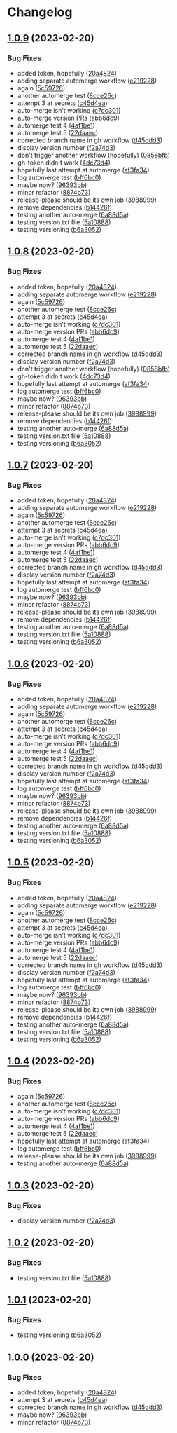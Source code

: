 # Changelog

## [1.0.9](https://github.com/builder555/PineSAM/compare/v1.0.8...v1.0.9) (2023-02-20)


### Bug Fixes

* added token, hopefully ([20a4824](https://github.com/builder555/PineSAM/commit/20a48247c4202d2f382333e8adcfd642724e17f6))
* adding separate automerge workflow ([e219228](https://github.com/builder555/PineSAM/commit/e219228408f36353f93bd838ff2cc35d402e1ca6))
* again ([5c59726](https://github.com/builder555/PineSAM/commit/5c59726d45fbb5f506916db75e50b4b7d9091d41))
* another automerge test ([8cce26c](https://github.com/builder555/PineSAM/commit/8cce26c9c83897cc4935c769974739e382175855))
* attempt 3 at secrets ([c45d4ea](https://github.com/builder555/PineSAM/commit/c45d4ea890616ffa1024d4b3e451e4f4c5830853))
* auto-merge isn't working ([c7dc301](https://github.com/builder555/PineSAM/commit/c7dc301907c0922a111e2dba01a20093d2d6a9ce))
* auto-merge version PRs ([abb6dc9](https://github.com/builder555/PineSAM/commit/abb6dc95caddc6921c254e53e9bbeb3d40dac42e))
* automerge test 4 ([4af1be1](https://github.com/builder555/PineSAM/commit/4af1be1eb84e59b67e328b15932a4f541e50f0a2))
* automerge test 5 ([22daaec](https://github.com/builder555/PineSAM/commit/22daaece3a74ffb7965c1e000fd22ac9612c4abf))
* corrected branch name in gh workflow ([d45ddd3](https://github.com/builder555/PineSAM/commit/d45ddd30cb7f4c39c9440ddd89e632aff2ba9c89))
* display version number ([f2a74d3](https://github.com/builder555/PineSAM/commit/f2a74d3e9755c7d3c46126274b7854883a46d94f))
* don't trigger another workflow (hopefully) ([0858bfb](https://github.com/builder555/PineSAM/commit/0858bfbfa08e06da3ca6ab1a07649cd1a7e458e2))
* gh-token didn't work ([4dc73d4](https://github.com/builder555/PineSAM/commit/4dc73d4d0834269eb278c078c0019835ff519f89))
* hopefully last attempt at automerge ([af3fa34](https://github.com/builder555/PineSAM/commit/af3fa34530b2e4e0c871a69ca0330bb623a9e0c6))
* log automerge test ([bff6bc0](https://github.com/builder555/PineSAM/commit/bff6bc049ed7a9800311affdf904a969acb8d1aa))
* maybe now? ([96393bb](https://github.com/builder555/PineSAM/commit/96393bb65def3887d82a1d03cfd19b7768c3f279))
* minor refactor ([8874b73](https://github.com/builder555/PineSAM/commit/8874b73808147417ff44e25fd6cf0453d8e63bff))
* release-please should be its own job ([3988999](https://github.com/builder555/PineSAM/commit/398899999bc65d3bd7ed4bf66e16ca8770b6a8a1))
* remove dependencies ([b14426f](https://github.com/builder555/PineSAM/commit/b14426f909c2f63191f43912bf3407000dac92fe))
* testing another auto-merge ([6a88d5a](https://github.com/builder555/PineSAM/commit/6a88d5ad85b48ced6920cbc0a391d6d19fd98e7a))
* testing version.txt file ([5a10888](https://github.com/builder555/PineSAM/commit/5a1088881c898384e4fe635cfa84464ead3abe58))
* testing versioning ([b6a3052](https://github.com/builder555/PineSAM/commit/b6a3052b738ee61e2122fe828023ea863a0954d9))

## [1.0.8](https://github.com/builder555/PineSAM/compare/v1.0.7...v1.0.8) (2023-02-20)


### Bug Fixes

* added token, hopefully ([20a4824](https://github.com/builder555/PineSAM/commit/20a48247c4202d2f382333e8adcfd642724e17f6))
* adding separate automerge workflow ([e219228](https://github.com/builder555/PineSAM/commit/e219228408f36353f93bd838ff2cc35d402e1ca6))
* again ([5c59726](https://github.com/builder555/PineSAM/commit/5c59726d45fbb5f506916db75e50b4b7d9091d41))
* another automerge test ([8cce26c](https://github.com/builder555/PineSAM/commit/8cce26c9c83897cc4935c769974739e382175855))
* attempt 3 at secrets ([c45d4ea](https://github.com/builder555/PineSAM/commit/c45d4ea890616ffa1024d4b3e451e4f4c5830853))
* auto-merge isn't working ([c7dc301](https://github.com/builder555/PineSAM/commit/c7dc301907c0922a111e2dba01a20093d2d6a9ce))
* auto-merge version PRs ([abb6dc9](https://github.com/builder555/PineSAM/commit/abb6dc95caddc6921c254e53e9bbeb3d40dac42e))
* automerge test 4 ([4af1be1](https://github.com/builder555/PineSAM/commit/4af1be1eb84e59b67e328b15932a4f541e50f0a2))
* automerge test 5 ([22daaec](https://github.com/builder555/PineSAM/commit/22daaece3a74ffb7965c1e000fd22ac9612c4abf))
* corrected branch name in gh workflow ([d45ddd3](https://github.com/builder555/PineSAM/commit/d45ddd30cb7f4c39c9440ddd89e632aff2ba9c89))
* display version number ([f2a74d3](https://github.com/builder555/PineSAM/commit/f2a74d3e9755c7d3c46126274b7854883a46d94f))
* don't trigger another workflow (hopefully) ([0858bfb](https://github.com/builder555/PineSAM/commit/0858bfbfa08e06da3ca6ab1a07649cd1a7e458e2))
* gh-token didn't work ([4dc73d4](https://github.com/builder555/PineSAM/commit/4dc73d4d0834269eb278c078c0019835ff519f89))
* hopefully last attempt at automerge ([af3fa34](https://github.com/builder555/PineSAM/commit/af3fa34530b2e4e0c871a69ca0330bb623a9e0c6))
* log automerge test ([bff6bc0](https://github.com/builder555/PineSAM/commit/bff6bc049ed7a9800311affdf904a969acb8d1aa))
* maybe now? ([96393bb](https://github.com/builder555/PineSAM/commit/96393bb65def3887d82a1d03cfd19b7768c3f279))
* minor refactor ([8874b73](https://github.com/builder555/PineSAM/commit/8874b73808147417ff44e25fd6cf0453d8e63bff))
* release-please should be its own job ([3988999](https://github.com/builder555/PineSAM/commit/398899999bc65d3bd7ed4bf66e16ca8770b6a8a1))
* remove dependencies ([b14426f](https://github.com/builder555/PineSAM/commit/b14426f909c2f63191f43912bf3407000dac92fe))
* testing another auto-merge ([6a88d5a](https://github.com/builder555/PineSAM/commit/6a88d5ad85b48ced6920cbc0a391d6d19fd98e7a))
* testing version.txt file ([5a10888](https://github.com/builder555/PineSAM/commit/5a1088881c898384e4fe635cfa84464ead3abe58))
* testing versioning ([b6a3052](https://github.com/builder555/PineSAM/commit/b6a3052b738ee61e2122fe828023ea863a0954d9))

## [1.0.7](https://github.com/builder555/PineSAM/compare/v1.0.6...v1.0.7) (2023-02-20)


### Bug Fixes

* added token, hopefully ([20a4824](https://github.com/builder555/PineSAM/commit/20a48247c4202d2f382333e8adcfd642724e17f6))
* adding separate automerge workflow ([e219228](https://github.com/builder555/PineSAM/commit/e219228408f36353f93bd838ff2cc35d402e1ca6))
* again ([5c59726](https://github.com/builder555/PineSAM/commit/5c59726d45fbb5f506916db75e50b4b7d9091d41))
* another automerge test ([8cce26c](https://github.com/builder555/PineSAM/commit/8cce26c9c83897cc4935c769974739e382175855))
* attempt 3 at secrets ([c45d4ea](https://github.com/builder555/PineSAM/commit/c45d4ea890616ffa1024d4b3e451e4f4c5830853))
* auto-merge isn't working ([c7dc301](https://github.com/builder555/PineSAM/commit/c7dc301907c0922a111e2dba01a20093d2d6a9ce))
* auto-merge version PRs ([abb6dc9](https://github.com/builder555/PineSAM/commit/abb6dc95caddc6921c254e53e9bbeb3d40dac42e))
* automerge test 4 ([4af1be1](https://github.com/builder555/PineSAM/commit/4af1be1eb84e59b67e328b15932a4f541e50f0a2))
* automerge test 5 ([22daaec](https://github.com/builder555/PineSAM/commit/22daaece3a74ffb7965c1e000fd22ac9612c4abf))
* corrected branch name in gh workflow ([d45ddd3](https://github.com/builder555/PineSAM/commit/d45ddd30cb7f4c39c9440ddd89e632aff2ba9c89))
* display version number ([f2a74d3](https://github.com/builder555/PineSAM/commit/f2a74d3e9755c7d3c46126274b7854883a46d94f))
* hopefully last attempt at automerge ([af3fa34](https://github.com/builder555/PineSAM/commit/af3fa34530b2e4e0c871a69ca0330bb623a9e0c6))
* log automerge test ([bff6bc0](https://github.com/builder555/PineSAM/commit/bff6bc049ed7a9800311affdf904a969acb8d1aa))
* maybe now? ([96393bb](https://github.com/builder555/PineSAM/commit/96393bb65def3887d82a1d03cfd19b7768c3f279))
* minor refactor ([8874b73](https://github.com/builder555/PineSAM/commit/8874b73808147417ff44e25fd6cf0453d8e63bff))
* release-please should be its own job ([3988999](https://github.com/builder555/PineSAM/commit/398899999bc65d3bd7ed4bf66e16ca8770b6a8a1))
* remove dependencies ([b14426f](https://github.com/builder555/PineSAM/commit/b14426f909c2f63191f43912bf3407000dac92fe))
* testing another auto-merge ([6a88d5a](https://github.com/builder555/PineSAM/commit/6a88d5ad85b48ced6920cbc0a391d6d19fd98e7a))
* testing version.txt file ([5a10888](https://github.com/builder555/PineSAM/commit/5a1088881c898384e4fe635cfa84464ead3abe58))
* testing versioning ([b6a3052](https://github.com/builder555/PineSAM/commit/b6a3052b738ee61e2122fe828023ea863a0954d9))

## [1.0.6](https://github.com/builder555/PineSAM/compare/v1.0.5...v1.0.6) (2023-02-20)


### Bug Fixes

* added token, hopefully ([20a4824](https://github.com/builder555/PineSAM/commit/20a48247c4202d2f382333e8adcfd642724e17f6))
* adding separate automerge workflow ([e219228](https://github.com/builder555/PineSAM/commit/e219228408f36353f93bd838ff2cc35d402e1ca6))
* again ([5c59726](https://github.com/builder555/PineSAM/commit/5c59726d45fbb5f506916db75e50b4b7d9091d41))
* another automerge test ([8cce26c](https://github.com/builder555/PineSAM/commit/8cce26c9c83897cc4935c769974739e382175855))
* attempt 3 at secrets ([c45d4ea](https://github.com/builder555/PineSAM/commit/c45d4ea890616ffa1024d4b3e451e4f4c5830853))
* auto-merge isn't working ([c7dc301](https://github.com/builder555/PineSAM/commit/c7dc301907c0922a111e2dba01a20093d2d6a9ce))
* auto-merge version PRs ([abb6dc9](https://github.com/builder555/PineSAM/commit/abb6dc95caddc6921c254e53e9bbeb3d40dac42e))
* automerge test 4 ([4af1be1](https://github.com/builder555/PineSAM/commit/4af1be1eb84e59b67e328b15932a4f541e50f0a2))
* automerge test 5 ([22daaec](https://github.com/builder555/PineSAM/commit/22daaece3a74ffb7965c1e000fd22ac9612c4abf))
* corrected branch name in gh workflow ([d45ddd3](https://github.com/builder555/PineSAM/commit/d45ddd30cb7f4c39c9440ddd89e632aff2ba9c89))
* display version number ([f2a74d3](https://github.com/builder555/PineSAM/commit/f2a74d3e9755c7d3c46126274b7854883a46d94f))
* hopefully last attempt at automerge ([af3fa34](https://github.com/builder555/PineSAM/commit/af3fa34530b2e4e0c871a69ca0330bb623a9e0c6))
* log automerge test ([bff6bc0](https://github.com/builder555/PineSAM/commit/bff6bc049ed7a9800311affdf904a969acb8d1aa))
* maybe now? ([96393bb](https://github.com/builder555/PineSAM/commit/96393bb65def3887d82a1d03cfd19b7768c3f279))
* minor refactor ([8874b73](https://github.com/builder555/PineSAM/commit/8874b73808147417ff44e25fd6cf0453d8e63bff))
* release-please should be its own job ([3988999](https://github.com/builder555/PineSAM/commit/398899999bc65d3bd7ed4bf66e16ca8770b6a8a1))
* remove dependencies ([b14426f](https://github.com/builder555/PineSAM/commit/b14426f909c2f63191f43912bf3407000dac92fe))
* testing another auto-merge ([6a88d5a](https://github.com/builder555/PineSAM/commit/6a88d5ad85b48ced6920cbc0a391d6d19fd98e7a))
* testing version.txt file ([5a10888](https://github.com/builder555/PineSAM/commit/5a1088881c898384e4fe635cfa84464ead3abe58))
* testing versioning ([b6a3052](https://github.com/builder555/PineSAM/commit/b6a3052b738ee61e2122fe828023ea863a0954d9))

## [1.0.5](https://github.com/builder555/PineSAM/compare/v1.0.4...v1.0.5) (2023-02-20)


### Bug Fixes

* added token, hopefully ([20a4824](https://github.com/builder555/PineSAM/commit/20a48247c4202d2f382333e8adcfd642724e17f6))
* adding separate automerge workflow ([e219228](https://github.com/builder555/PineSAM/commit/e219228408f36353f93bd838ff2cc35d402e1ca6))
* again ([5c59726](https://github.com/builder555/PineSAM/commit/5c59726d45fbb5f506916db75e50b4b7d9091d41))
* another automerge test ([8cce26c](https://github.com/builder555/PineSAM/commit/8cce26c9c83897cc4935c769974739e382175855))
* attempt 3 at secrets ([c45d4ea](https://github.com/builder555/PineSAM/commit/c45d4ea890616ffa1024d4b3e451e4f4c5830853))
* auto-merge isn't working ([c7dc301](https://github.com/builder555/PineSAM/commit/c7dc301907c0922a111e2dba01a20093d2d6a9ce))
* auto-merge version PRs ([abb6dc9](https://github.com/builder555/PineSAM/commit/abb6dc95caddc6921c254e53e9bbeb3d40dac42e))
* automerge test 4 ([4af1be1](https://github.com/builder555/PineSAM/commit/4af1be1eb84e59b67e328b15932a4f541e50f0a2))
* automerge test 5 ([22daaec](https://github.com/builder555/PineSAM/commit/22daaece3a74ffb7965c1e000fd22ac9612c4abf))
* corrected branch name in gh workflow ([d45ddd3](https://github.com/builder555/PineSAM/commit/d45ddd30cb7f4c39c9440ddd89e632aff2ba9c89))
* display version number ([f2a74d3](https://github.com/builder555/PineSAM/commit/f2a74d3e9755c7d3c46126274b7854883a46d94f))
* hopefully last attempt at automerge ([af3fa34](https://github.com/builder555/PineSAM/commit/af3fa34530b2e4e0c871a69ca0330bb623a9e0c6))
* log automerge test ([bff6bc0](https://github.com/builder555/PineSAM/commit/bff6bc049ed7a9800311affdf904a969acb8d1aa))
* maybe now? ([96393bb](https://github.com/builder555/PineSAM/commit/96393bb65def3887d82a1d03cfd19b7768c3f279))
* minor refactor ([8874b73](https://github.com/builder555/PineSAM/commit/8874b73808147417ff44e25fd6cf0453d8e63bff))
* release-please should be its own job ([3988999](https://github.com/builder555/PineSAM/commit/398899999bc65d3bd7ed4bf66e16ca8770b6a8a1))
* remove dependencies ([b14426f](https://github.com/builder555/PineSAM/commit/b14426f909c2f63191f43912bf3407000dac92fe))
* testing another auto-merge ([6a88d5a](https://github.com/builder555/PineSAM/commit/6a88d5ad85b48ced6920cbc0a391d6d19fd98e7a))
* testing version.txt file ([5a10888](https://github.com/builder555/PineSAM/commit/5a1088881c898384e4fe635cfa84464ead3abe58))
* testing versioning ([b6a3052](https://github.com/builder555/PineSAM/commit/b6a3052b738ee61e2122fe828023ea863a0954d9))

## [1.0.4](https://github.com/builder555/PineSAM/compare/v1.0.3...v1.0.4) (2023-02-20)


### Bug Fixes

* again ([5c59726](https://github.com/builder555/PineSAM/commit/5c59726d45fbb5f506916db75e50b4b7d9091d41))
* another automerge test ([8cce26c](https://github.com/builder555/PineSAM/commit/8cce26c9c83897cc4935c769974739e382175855))
* auto-merge isn't working ([c7dc301](https://github.com/builder555/PineSAM/commit/c7dc301907c0922a111e2dba01a20093d2d6a9ce))
* auto-merge version PRs ([abb6dc9](https://github.com/builder555/PineSAM/commit/abb6dc95caddc6921c254e53e9bbeb3d40dac42e))
* automerge test 4 ([4af1be1](https://github.com/builder555/PineSAM/commit/4af1be1eb84e59b67e328b15932a4f541e50f0a2))
* automerge test 5 ([22daaec](https://github.com/builder555/PineSAM/commit/22daaece3a74ffb7965c1e000fd22ac9612c4abf))
* hopefully last attempt at automerge ([af3fa34](https://github.com/builder555/PineSAM/commit/af3fa34530b2e4e0c871a69ca0330bb623a9e0c6))
* log automerge test ([bff6bc0](https://github.com/builder555/PineSAM/commit/bff6bc049ed7a9800311affdf904a969acb8d1aa))
* release-please should be its own job ([3988999](https://github.com/builder555/PineSAM/commit/398899999bc65d3bd7ed4bf66e16ca8770b6a8a1))
* testing another auto-merge ([6a88d5a](https://github.com/builder555/PineSAM/commit/6a88d5ad85b48ced6920cbc0a391d6d19fd98e7a))

## [1.0.3](https://github.com/builder555/PineSAM/compare/v1.0.2...v1.0.3) (2023-02-20)


### Bug Fixes

* display version number ([f2a74d3](https://github.com/builder555/PineSAM/commit/f2a74d3e9755c7d3c46126274b7854883a46d94f))

## [1.0.2](https://github.com/builder555/PineSAM/compare/v1.0.1...v1.0.2) (2023-02-20)


### Bug Fixes

* testing version.txt file ([5a10888](https://github.com/builder555/PineSAM/commit/5a1088881c898384e4fe635cfa84464ead3abe58))

## [1.0.1](https://github.com/builder555/PineSAM/compare/v1.0.0...v1.0.1) (2023-02-20)


### Bug Fixes

* testing versioning ([b6a3052](https://github.com/builder555/PineSAM/commit/b6a3052b738ee61e2122fe828023ea863a0954d9))

## 1.0.0 (2023-02-20)


### Bug Fixes

* added token, hopefully ([20a4824](https://github.com/builder555/PineSAM/commit/20a48247c4202d2f382333e8adcfd642724e17f6))
* attempt 3 at secrets ([c45d4ea](https://github.com/builder555/PineSAM/commit/c45d4ea890616ffa1024d4b3e451e4f4c5830853))
* corrected branch name in gh workflow ([d45ddd3](https://github.com/builder555/PineSAM/commit/d45ddd30cb7f4c39c9440ddd89e632aff2ba9c89))
* maybe now? ([96393bb](https://github.com/builder555/PineSAM/commit/96393bb65def3887d82a1d03cfd19b7768c3f279))
* minor refactor ([8874b73](https://github.com/builder555/PineSAM/commit/8874b73808147417ff44e25fd6cf0453d8e63bff))
